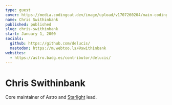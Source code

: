 ```yaml
---
type: guest
cover: https://media.codingcat.dev/image/upload/v1707260204/main-codingcatdev-photo/podcast-guest/chris-swithinbank.jpg
name: Chris Swithinbank
published: published
slug: chris-swithinbank
start: January 1, 2000
socials:
  github: https://github.com/delucis/
  mastodon: https://m.webtoo.ls/@swithinbank
websites:
  - https://astro.badg.es/contributor/delucis/
---
```


# Chris Swithinbank

Core maintainer of Astro and [Starlight](https://starlight.astro.build/) lead.
